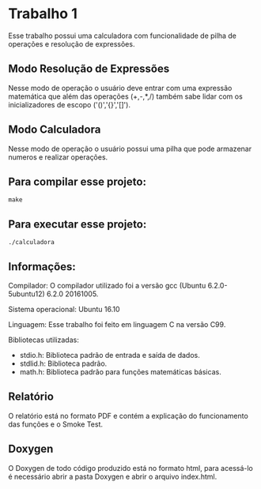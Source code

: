 # Trabalho 1

Esse trabalho possui uma calculadora com funcionalidade de pilha de operações e resolução de expressões.

## Modo Resolução de Expressões

Nesse modo de operação o usuário deve entrar com uma expressão matemática que além das operações (+,-,*,/) também sabe lidar com os inicializadores de escopo ('()','{}','[]').

## Modo Calculadora

Nesse modo de operação o usuário possui uma pilha que pode armazenar numeros e realizar operações. 


## Para compilar esse projeto: 

```
make
```

## Para executar esse projeto: 

```
./calculadora
```

## Informações:
Compilador: O compilador utilizado foi a versão gcc (Ubuntu 6.2.0-5ubuntu12) 6.2.0 20161005.

Sistema operacional: Ubuntu 16.10

Linguagem: Esse trabalho foi feito em linguagem C na versão C99.

Bibliotecas utilizadas:

* stdio.h: Biblioteca padrão de entrada e saída de dados.
* stdlid.h: Biblioteca padrão.
* math.h: Biblioteca padrão para funções matemáticas básicas.

## Relatório

O relatório está no formato PDF e contém a explicação do funcionamento das funções e o Smoke Test.

## Doxygen	

O Doxygen de todo código produzido está no formato html, para acessá-lo é necessário abrir a pasta Doxygen e abrir o arquivo index.html. 
